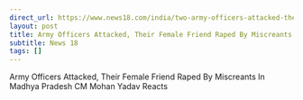 ```yaml
---
direct_url: https://www.news18.com/india/two-army-officers-attacked-their-female-friend-raped-by-miscreants-in-mp-9047756.html
layout: post
title: Army Officers Attacked, Their Female Friend Raped By Miscreants In Madhya Pradesh  CM Mohan Yadav Reacts
subtitle: News 18
tags: []
---
```


Army Officers Attacked, Their Female Friend Raped By Miscreants In Madhya Pradesh  CM Mohan Yadav Reacts
